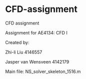 # CFD-assignment
CFD assignment

Assignment for AE4134: CFD I

Created by:

Zhi-li Liu 4146557

Jasper van Wensveen 4142179

Main file: NS_solver_skeleton_1516.m
